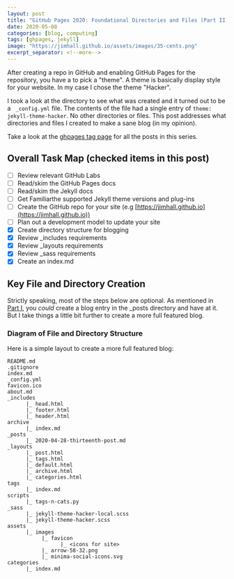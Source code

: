 ```yaml
---
layout: post
title: "GitHub Pages 2020: Foundational Directories and Files (Part II)"
date: 2020-05-08
categories: [blog, computing]
tags: [ghpages, jekyll]
image: "https://jimhall.github.io/assets/images/35-cents.png"
excerpt_separator: <!--more-->
---
```


After creating a repo in GitHub and enabling GitHub Pages for the repository,
you have a to pick a "theme". A theme is basically display style for your
website. In my case I chose the theme "Hacker".

<!--more-->

I took a look at the directory to see what was created and it turned out to be
a ``` _config.yml``` file. The contents of the file had a single entry of ```theme:
jekyll-theme-hacker```. No other directories or files. This post addresses
what directories and files I created to make a sane blog (in my opinion).

Take a look at the [ghpages tag page](https://jimhall.github.io/tags/ghpages)
for all the posts in this series.

## Overall Task Map (checked items in this post)

- [ ] Review relevant GitHub Labs
- [ ] Read/skim the GitHub Pages docs
- [ ] Read/skim the Jekyll docs
- [ ] Get Familiarthe supported Jekyll theme versions and plug-ins
- [ ] Create the GitHub repo for your site (e.g [https://jimhall.github.io](https://jimhall.github.io))
- [ ] Plan out a development model to update your site
- [x] Create directory structure for blogging
- [x] Review _includes requirements
- [x] Review _layouts requirements
- [x] Review _sass requirements
- [x] Create an index.md

## Key File and Directory Creation

Strictly speaking, most of the steps below are optional. As mentioned in
[Part
I](https://jimhall.github.io/blog/computing/2020/05/04/github-pages-part-one.html),
you _could_ create a blog entry in the _posts directory and have at it. But I
take things a little bit further to create a more full featured blog.

### Diagram of File and Directory Structure

Here is a simple layout to create a more full featured blog:

```
README.md
.gitignore
index.md
_config.yml
favicon.ico
about.md
_includes
      |_ head.html
      |_ footer.html
      |_ header.html
archive
      |_ index.md
_posts
      |_ 2020-04-28-thirteenth-post.md
_layouts
      |_ post.html
      |_ tags.html
      |_ default.html
      |_ archive.html
      |_ categories.html
tags
      |_ index.md
scripts
      |_ tags-n-cats.py
_sass
      |_ jekyll-theme-hacker-local.scss
      |_ jekyll-theme-hacker.scss
assets
      |_ images
           |_ favicon
                 |_ <icons for site>
           |_ arrow-58-32.png
           |_ minima-social-icons.svg
categories
      |_ index.md
```



